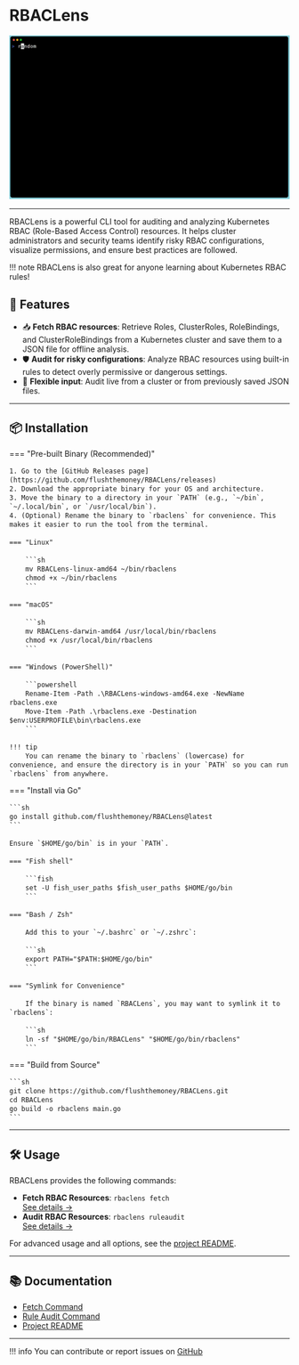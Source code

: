 # RBACLens

<p align="center">
    <img src="./demo.gif" alt="RBACLens Demo"/>
</p>

---

RBACLens is a powerful CLI tool for auditing and analyzing Kubernetes RBAC (Role-Based Access Control) resources. It helps cluster administrators and security teams identify risky RBAC configurations, visualize permissions, and ensure best practices are followed.

!!! note
RBACLens is also great for anyone learning about Kubernetes RBAC rules!

## :rocket: Features

- :inbox_tray: **Fetch RBAC resources**: Retrieve Roles, ClusterRoles, RoleBindings, and ClusterRoleBindings from a Kubernetes cluster and save them to a JSON file for offline analysis.
- :shield: **Audit for risky configurations**: Analyze RBAC resources using built-in rules to detect overly permissive or dangerous settings.
- :arrows_counterclockwise: **Flexible input**: Audit live from a cluster or from previously saved JSON files.

---

## :package: Installation

=== "Pre-built Binary (Recommended)"

    1. Go to the [GitHub Releases page](https://github.com/flushthemoney/RBACLens/releases)
    2. Download the appropriate binary for your OS and architecture.
    3. Move the binary to a directory in your `PATH` (e.g., `~/bin`, `~/.local/bin`, or `/usr/local/bin`).
    4. (Optional) Rename the binary to `rbaclens` for convenience. This makes it easier to run the tool from the terminal.

    === "Linux"

        ```sh
        mv RBACLens-linux-amd64 ~/bin/rbaclens
        chmod +x ~/bin/rbaclens
        ```

    === "macOS"

        ```sh
        mv RBACLens-darwin-amd64 /usr/local/bin/rbaclens
        chmod +x /usr/local/bin/rbaclens
        ```

    === "Windows (PowerShell)"

        ```powershell
        Rename-Item -Path .\RBACLens-windows-amd64.exe -NewName rbaclens.exe
        Move-Item -Path .\rbaclens.exe -Destination $env:USERPROFILE\bin\rbaclens.exe
        ```

    !!! tip
        You can rename the binary to `rbaclens` (lowercase) for convenience, and ensure the directory is in your `PATH` so you can run `rbaclens` from anywhere.

=== "Install via Go"

    ```sh
    go install github.com/flushthemoney/RBACLens@latest
    ```

    Ensure `$HOME/go/bin` is in your `PATH`.

    === "Fish shell"

        ```fish
        set -U fish_user_paths $fish_user_paths $HOME/go/bin
        ```

    === "Bash / Zsh"

        Add this to your `~/.bashrc` or `~/.zshrc`:

        ```sh
        export PATH="$PATH:$HOME/go/bin"
        ```

    === "Symlink for Convenience"

        If the binary is named `RBACLens`, you may want to symlink it to `rbaclens`:

        ```sh
        ln -sf "$HOME/go/bin/RBACLens" "$HOME/go/bin/rbaclens"
        ```

=== "Build from Source"

    ```sh
    git clone https://github.com/flushthemoney/RBACLens.git
    cd RBACLens
    go build -o rbaclens main.go
    ```

---

## :hammer_and_wrench: Usage

RBACLens provides the following commands:

- **Fetch RBAC Resources**: `rbaclens fetch`  
  [See details →](fetch.md)
- **Audit RBAC Resources**: `rbaclens ruleaudit`  
  [See details →](ruleaudit.md)

For advanced usage and all options, see the [project README](https://github.com/flushthemoney/RBACLens#readme).

---

## :books: Documentation

- [Fetch Command](fetch.md)
- [Rule Audit Command](ruleaudit.md)
- [Project README](https://github.com/flushthemoney/RBACLens#readme)

---

!!! info
You can contribute or report issues on [GitHub](https://github.com/flushthemoney/RBACLens)
